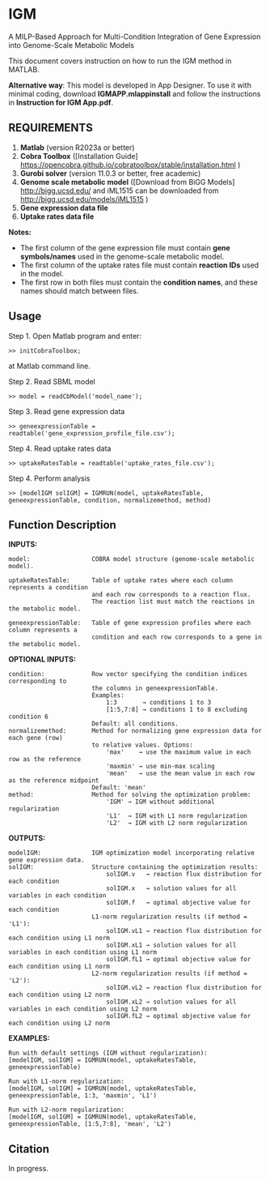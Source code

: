 # IGM
A MILP-Based Approach for Multi-Condition Integration of Gene Expression into Genome-Scale Metabolic Models

This document covers instruction on how to run the IGM method in MATLAB.

**Alternative way**: This model is developed in App Designer. To use it with minimal coding, download **IGMAPP.mlappinstall** and follow the instructions in **Instruction for IGM App.pdf**.

## REQUIREMENTS ##
1. **Matlab** (version R2023a or better)
2. **Cobra Toolbox** ([Installation Guide] https://opencobra.github.io/cobratoolbox/stable/installation.html )
2. **Gurobi solver** (version 11.0.3 or better, free academic)
3. **Genome scale metabolic model** ([Download from BiGG Models] http://bigg.ucsd.edu/ and iML1515 can be downloaded from http://bigg.ucsd.edu/models/iML1515 )
4. **Gene expression data file**
5. **Uptake rates data file**

**Notes:**  
- The first column of the gene expression file must contain **gene symbols/names** used in the genome-scale metabolic model.  
- The first column of the uptake rates file must contain **reaction IDs** used in the model.  
- The first row in both files must contain the **condition names**, and these names should match between files.  

## Usage ##
Step 1. Open Matlab program and enter:

    >> initCobraToolbox;

at Matlab command line.

Step 2. Read SBML model

    >> model = readCbModel('model_name');

Step 3. Read gene expression data

    >> geneexpressionTable = readtable('gene_expression_profile_file.csv');

Step 4. Read uptake rates data

    >> uptakeRatesTable = readtable('uptake_rates_file.csv');

Step 4. Perform analysis

    >> [modelIGM solIGM] = IGMRUN(model, uptakeRatesTable, geneexpressionTable, condition, normalizemethod, method)

## Function Description ##
 **INPUTS:**
 
    model:                 COBRA model structure (genome-scale metabolic model).

    uptakeRatesTable:      Table of uptake rates where each column represents a condition 
                           and each row corresponds to a reaction flux.
                           The reaction list must match the reactions in the metabolic model.

    geneexpressionTable:   Table of gene expression profiles where each column represents a 
                           condition and each row corresponds to a gene in the metabolic model.

 **OPTIONAL INPUTS:**
 
    condition:             Row vector specifying the condition indices corresponding to 
                           the columns in geneexpressionTable.
                           Examples:
                               1:3       → conditions 1 to 3
                               [1:5,7:8] → conditions 1 to 8 excluding condition 6
                           Default: all conditions.
    normalizemethod:       Method for normalizing gene expression data for each gene (row) 
                           to relative values. Options:
                               'max'    → use the maximum value in each row as the reference
                               'maxmin' → use min-max scaling
                               'mean'   → use the mean value in each row as the reference midpoint
                           Default: 'mean'
    method:                Method for solving the optimization problem:
                               'IGM' → IGM without additional regularization
                               'L1'  → IGM with L1 norm regularization
                               'L2'  → IGM with L2 norm regularization

 **OUTPUTS:**
 
    modelIGM:              IGM optimization model incorporating relative gene expression data.
    solIGM:                Structure containing the optimization results:
                               solIGM.v   → reaction flux distribution for each condition
                               solIGM.x   → solution values for all variables in each condition
                               solIGM.f   → optimal objective value for each condition
                           L1-norm regularization results (if method = 'L1'):
                               solIGM.vL1 → reaction flux distribution for each condition using L1 norm
                               solIGM.xL1 → solution values for all variables in each condition using L1 norm
                               solIGM.fL1 → optimal objective value for each condition using L1 norm
                           L2-norm regularization results (if method = 'L2'):
                               solIGM.vL2 → reaction flux distribution for each condition using L2 norm
                               solIGM.xL2 → solution values for all variables in each condition using L2 norm
                               solIGM.fL2 → optimal objective value for each condition using L2 norm

 **EXAMPLES:**
 
    Run with default settings (IGM without regularization):
    [modelIGM, solIGM] = IGMRUN(model, uptakeRatesTable, geneexpressionTable)

    Run with L1-norm regularization:
    [modelIGM, solIGM] = IGMRUN(model, uptakeRatesTable, geneexpressionTable, 1:3, 'maxmin', 'L1')

    Run with L2-norm regularization:
    [modelIGM, solIGM] = IGMRUN(model, uptakeRatesTable, geneexpressionTable, [1:5,7:8], 'mean', 'L2')

## Citation ##
In progress.


